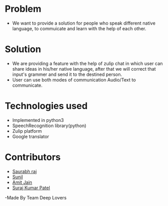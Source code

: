 # Problem
+ We want to provide a solution for people who speak different native language, to commuicate and learn with the help of each other.

# Solution 
+ We are providing a feature with the help of zulip chat in which user can share ideas in his/her native language, after that we will correct that input's grammer and send it to the destined person. 
+ User can use both modes of communication Audio/Text to communicate.

# Technologies used
+ Implemented in python3
+ SpeechRecognition library(python)
+ Zulip platform
+ Google translator

# Contributors
+  [Saurabh raj](https://github.com/UnixLoverSaurabh)
+  [Sunil](https://github.com/Sunilkv20164012)
+  [Amit Jain](https://github.com/amitj4056)
+  [Suraj Kumar Patel](https://github.com/surajkkpp123)

-Made By Team Deep Lovers
